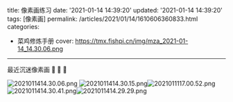 title: 像素画练习
date: '2021-01-14 14:39:20'
updated: '2021-01-14 14:39:20'
tags: [像素画]
permalink: /articles/2021/01/14/1610606360833.html
categories: 
- 菜鸡修炼手册
cover: https://tmx.fishpi.cn/img/mza_2021-01-14_14.30.06.png
---


最近沉迷像素画
🤣 🤣 🤣

![2021011414.30.06.png](https://tmx.fishpi.cn/img/mza_2021-01-14_14.30.06.png)
![2021011414.30.15.png](https://tmx.fishpi.cn/img/fEW_2021-01-14_14.30.15.png)![2021011117.00.52.png](https://tmx.fishpi.cn/img/dY1_2021-01-11_17.00.52.png)
![2021011414.30.41.png](https://tmx.fishpi.cn/img/Sta_2021-01-14_14.30.41.png)![2021011414.29.29.png](https://tmx.fishpi.cn/img/3Ew_2021-01-14_14.29.29.png)



